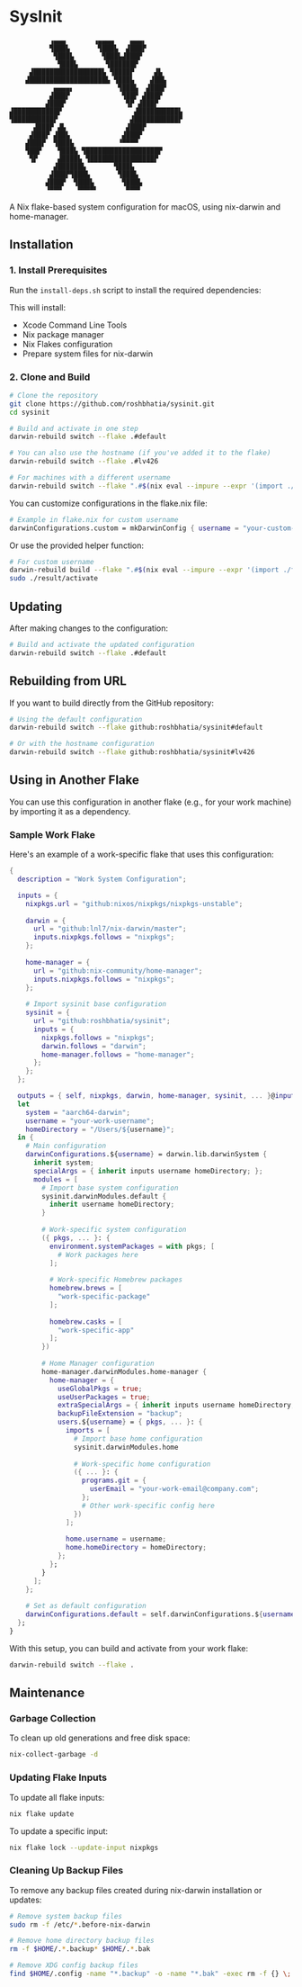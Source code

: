 # SysInit

```ascii
          ▗▄▄▄       ▗▄▄▄▄    ▄▄▄▖
          ▜███▙       ▜███▙  ▟███▛
           ▜███▙       ▜███▙▟███▛
            ▜███▙       ▜██████▛
     ▟█████████████████▙ ▜████▛     ▟▙
    ▟███████████████████▙ ▜███▙    ▟██▙
           ▄▄▄▄▖           ▜███▙  ▟███▛
          ▟███▛             ▜██▛ ▟███▛
         ▟███▛               ▜▛ ▟███▛
▟███████████▛                  ▟██████████▙
▜██████████▛                  ▟███████████▛
      ▟███▛ ▟▙               ▟███▛
     ▟███▛ ▟██▙             ▟███▛
    ▟███▛  ▜███▙           ▝▀▀▀▀
    ▜██▛    ▜███▙ ▜██████████████████▛
     ▜▛     ▟████▙ ▜████████████████▛
           ▟██████▙       ▜███▙
          ▟███▛▜███▙       ▜███▙
         ▟███▛  ▜███▙       ▜███▙
         ▝▀▀▀    ▀▀▀▀▘       ▀▀▀▘
```

A Nix flake-based system configuration for macOS, using nix-darwin and home-manager.

## Installation

### 1. Install Prerequisites

Run the `install-deps.sh` script to install the required dependencies:

This will install:

- Xcode Command Line Tools
- Nix package manager
- Nix Flakes configuration
- Prepare system files for nix-darwin

### 2. Clone and Build

```bash
# Clone the repository
git clone https://github.com/roshbhatia/sysinit.git
cd sysinit

# Build and activate in one step
darwin-rebuild switch --flake .#default

# You can also use the hostname (if you've added it to the flake)
darwin-rebuild switch --flake .#lv426

# For machines with a different username
darwin-rebuild switch --flake ".#$(nix eval --impure --expr '(import ./flake.nix).lib.mkConfig "your-username"')"
```

You can customize configurations in the flake.nix file:

```nix
# Example in flake.nix for custom username
darwinConfigurations.custom = mkDarwinConfig { username = "your-custom-username"; };
```

Or use the provided helper function:

```bash
# For custom username
darwin-rebuild build --flake ".#$(nix eval --impure --expr '(import ./flake.nix).lib.mkConfig "your-username"')"
sudo ./result/activate
```

## Updating

After making changes to the configuration:

```bash
# Build and activate the updated configuration
darwin-rebuild switch --flake .#default
```

## Rebuilding from URL

If you want to build directly from the GitHub repository:

```bash
# Using the default configuration
darwin-rebuild switch --flake github:roshbhatia/sysinit#default

# Or with the hostname configuration
darwin-rebuild switch --flake github:roshbhatia/sysinit#lv426
```

## Using in Another Flake

You can use this configuration in another flake (e.g., for your work machine) by importing it as a dependency.

### Sample Work Flake

Here's an example of a work-specific flake that uses this configuration:

```nix
{
  description = "Work System Configuration";

  inputs = {
    nixpkgs.url = "github:nixos/nixpkgs/nixpkgs-unstable";
    
    darwin = {
      url = "github:lnl7/nix-darwin/master";
      inputs.nixpkgs.follows = "nixpkgs";
    };
    
    home-manager = {
      url = "github:nix-community/home-manager";
      inputs.nixpkgs.follows = "nixpkgs";
    };
    
    # Import sysinit base configuration
    sysinit = {
      url = "github:roshbhatia/sysinit";
      inputs = {
        nixpkgs.follows = "nixpkgs";
        darwin.follows = "darwin";
        home-manager.follows = "home-manager";
      };
    };
  };

  outputs = { self, nixpkgs, darwin, home-manager, sysinit, ... }@inputs:
  let
    system = "aarch64-darwin";
    username = "your-work-username";
    homeDirectory = "/Users/${username}";
  in {
    # Main configuration
    darwinConfigurations.${username} = darwin.lib.darwinSystem {
      inherit system;
      specialArgs = { inherit inputs username homeDirectory; };
      modules = [
        # Import base system configuration
        sysinit.darwinModules.default {
          inherit username homeDirectory;
        }
        
        # Work-specific system configuration
        ({ pkgs, ... }: {
          environment.systemPackages = with pkgs; [
            # Work packages here
          ];
          
          # Work-specific Homebrew packages
          homebrew.brews = [
            "work-specific-package"
          ];
          
          homebrew.casks = [
            "work-specific-app"
          ];
        })
        
        # Home Manager configuration
        home-manager.darwinModules.home-manager {
          home-manager = {
            useGlobalPkgs = true;
            useUserPackages = true;
            extraSpecialArgs = { inherit inputs username homeDirectory; };
            backupFileExtension = "backup";
            users.${username} = { pkgs, ... }: {
              imports = [ 
                # Import base home configuration
                sysinit.darwinModules.home
                
                # Work-specific home configuration
                ({ ... }: {
                  programs.git = {
                    userEmail = "your-work-email@company.com";
                  };
                  # Other work-specific config here
                })
              ];
              
              home.username = username;
              home.homeDirectory = homeDirectory;
            };
          };
        }
      ];
    };
    
    # Set as default configuration
    darwinConfigurations.default = self.darwinConfigurations.${username};
  };
}
```

With this setup, you can build and activate from your work flake:

```bash
darwin-rebuild switch --flake .
```

## Maintenance

### Garbage Collection

To clean up old generations and free disk space:

```bash
nix-collect-garbage -d
```

### Updating Flake Inputs

To update all flake inputs:

```bash
nix flake update
```

To update a specific input:

```bash
nix flake lock --update-input nixpkgs
```

### Cleaning Up Backup Files

To remove any backup files created during nix-darwin installation or updates:

```bash
# Remove system backup files
sudo rm -f /etc/*.before-nix-darwin

# Remove home directory backup files
rm -f $HOME/.*.backup* $HOME/.*.bak

# Remove XDG config backup files
find $HOME/.config -name "*.backup" -o -name "*.bak" -exec rm -f {} \;
```

